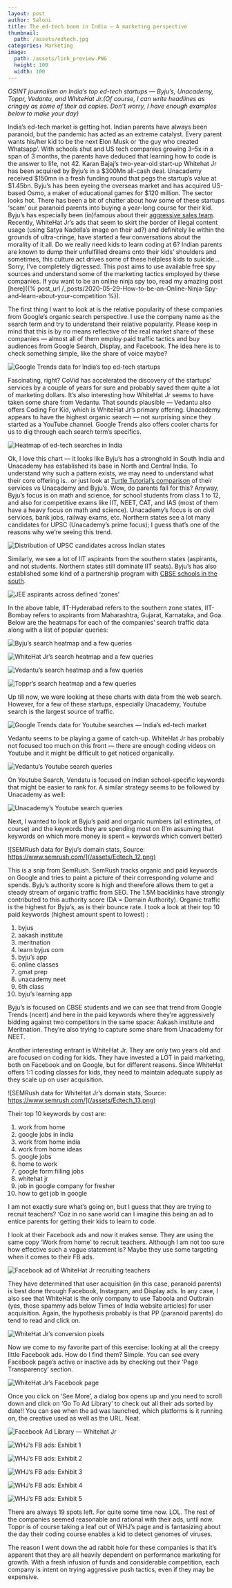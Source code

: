 ```yaml
---
layout: post
author: Saloni
title: The ed-tech boom in India — A marketing perspective
thumbnail:
  path: /assets/edtech.jpg
categories: Marketing
image:
  path: /assets/link_preview.PNG
  height: 100
  width: 100
---
```


*OSINT journalism on India’s top ed-tech startups — Byju’s, Unacademy, Toppr, Vedantu, and WhiteHat Jr.(Of course, I can write headlines as cringey as some of their ad copies. Don’t worry, I have enough examples below to make your day)*

India’s ed-tech market is getting hot. Indian parents have always been paranoid, but the pandemic has acted as an extreme catalyst. Every parent wants his/her kid to be the next Elon Musk or ‘the guy who created Whatsapp’.
With schools shut and US tech companies growing 3–5x in a span of 3 months, the parents have deduced that learning how to code is the answer to life, not 42. 
Karan Bajaj’s two-year-old start-up Whitehat Jr has been acquired by Byju’s in a $300Mn all-cash deal.
Unacademy received $150mn in a fresh funding round that pegs the startup’s value at $1.45bn. 
Byju’s has been eyeing the overseas market and has acquired US-based Osmo, a maker of educational games for $120 million. 
The sector looks hot. There has been a bit of chatter about how some of these startups ‘scam’ our paranoid parents into buying a year-long course for their kid. 
Byju’s has especially been (in)famous about their [aggressive sales team](https://the-ken.com/blog/byjus-and-the-art-of-the-deal/).
Recently, WhiteHat Jr’s ads that seem to skirt the border of illegal content usage (using Satya Nadella’s image on their ad?) and definitely lie within the grounds of ultra-cringe, have started a few conversations about the morality of it all.
Do we really need kids to learn coding at 6? Indian parents are known to dump their unfulfilled dreams onto their kids’ shoulders and sometimes, this culture act drives some of these helpless kids to suicide… Sorry, I’ve completely digressed.
This post aims to use available free spy sources and understand some of the marketing tactics employed by these companies.
If you want to be an online ninja spy too, read my amazing post [here]({% post_url /_posts/2020-05-29-How-to-be-an-Online-Ninja-Spy-and-learn-about-your-competition %}).


The first thing I want to look at is the relative popularity of these companies from Google’s organic search perspective. I use the company name as the search term and try to understand their relative popularity. Please keep in mind that this is by no means reflective of the real market share of these companies — almost all of them employ paid traffic tactics and buy audiences from Google Search, Display, and Facebook. The idea here is to check something simple, like the share of voice maybe?

![Google Trends data for India’s top ed-tech startups](/assets/Edtech_1.png)

Fascinating, right? CoVid has accelerated the discovery of the startups’ services by a couple of years for sure and probably saved them quite a lot of marketing dollars. It’s also interesting how WhiteHat Jr seems to have taken some share from Vedantu. That sounds plausible — Vedantu also offers Coding For Kid, which is WhiteHat Jr’s primary offering. Unacademy appears to have the highest organic search — not surprising since they started as a YouTube channel. Google Trends also offers cooler charts for us to dig through each search term’s specifics.

![Heatmap of ed-tech searches in India](/assets/Edtech_2.png)

Ok, I love this chart — it looks like Byju’s has a stronghold in South India and Unacademy has established its base in North and Central India.
To understand why such a pattern exists, we may need to understand what their core offering is.. or just look at [Turtle Tutorial’s comparison](https://turtletutorials.com/featured/the-leader-in-online-coaching-for-neet-and-jee/) of their services vs Unacademy and Byju’s. Wow, do parents fall for this? Anyway, Byju’s focus is on math and science, for school students from class 1 to 12, and also for competitive exams like IIT, NEET, CAT, and IAS (most of them have a heavy focus on math and science). Unacademy’s focus is on civil services, bank jobs, railway exams, etc. Northern states see a lot many candidates for UPSC (Unacademy’s prime focus); I guess that’s one of the reasons why we’re seeing this trend.

![Distribution of UPSC candidates across Indian states](/assets/Edtech_3.png)

Similarly, we see a lot of IIT aspirants from the southern states (aspirants, and not students. Northern states still dominate IIT seats). Byju’s has also established some kind of a partnership program with [CBSE schools in the south](https://byjus.com/cbse-schools-in-south-india/).

![JEE aspirants across defined ‘zones’](/assets/Edtech_4.png)

In the above table, IIT-Hyderabad refers to the southern zone states, IIT-Bombay refers to aspirants from Maharashtra, Gujarat, Karnataka, and Goa.
Below are the heatmaps for each of the companies’ search traffic data along with a list of popular queries:

![Byju’s search heatmap and a few queries](/assets/Edtech_5.png)

![WhiteHat Jr’s search heatmap and a few queries](/assets/Edtech_6.png)

![Vedantu’s search heatmap and a few queries](/assets/Edtech_7.png)

![Toppr’s search heatmap and a few queries](/assets/Edtech_8.png)

Up till now, we were looking at these charts with data from the web search. However, for a few of these startups, especially Unacademy, Youtube search is the largest source of traffic.

![Google Trends data for Youtube searches — India’s ed-tech market](/assets/Edtech_9.png)

Vedantu seems to be playing a game of catch-up. WhiteHat Jr has probably not focused too much on this front — there are enough coding videos on Youtube and it might be difficult to get noticed organically.

![Vedantu’s Youtube search queries](/assets/Edtech_10.png)

On Youtube Search, Vendatu is focused on Indian school-specific keywords that might be easier to rank for. A similar strategy seems to be followed by Unacademy as well:

![Unacademy’s Youtube search queries](/assets/Edtech_11.png)

Next, I wanted to look at Byju’s paid and organic numbers (all estimates, of course) and the keywords they are spending most on (I’m assuming that keywords on which more money is spent = keywords which convert better)

![SEMRush data for Byju’s domain stats, Source: https://www.semrush.com/](/assets/Edtech_12.png)

This is a snip from SemRush. SemRush tracks organic and paid keywords on Google and tries to paint a picture of their corresponding volume and spends. Byju’s authority score is high and therefore allows them to get a steady stream of organic traffic from SEO. The 1.5M backlinks have strongly contributed to this authority score (DA = Domain Authority). Organic traffic is the highest for Byju’s, as is their bounce rate. I took a look at their top 10 paid keywords (highest amount spent to lowest) :

1. byjus
2. aakash institute
3. meritnation
4. learn byjus com
5. byju’s app
6. online classes
7. gmat prep
8. unacademy neet
9. 6th class
10. byju’s learning app

Byju’s is focused on CBSE students and we can see that trend from Google Trends (ncert) and here in the paid keywords where they’re aggressively bidding against two competitors in the same space: Aakash institute and Meritnation. They’re also trying to capture some share from Unacademy for NEET.

Another interesting entrant is WhiteHat Jr. They are only two years old and are focused on coding for kids. They have invested a LOT in paid marketing, both on Facebook and on Google, but for different reasons. Since WhiteHat offers 1:1 coding classes for kids, they need to maintain adequate supply as they scale up on user acquisition.

![SEMRush data for WhiteHat Jr’s domain stats, Source: https://www.semrush.com/](/assets/Edtech_13.png)

Their top 10 keywords by cost are:
1. work from home
2. google jobs in india
3. work from home india
4. work from home ideas
5. google jobs
6. home to work
7. google form filling jobs
8. whitehat jr
9. job in google company for fresher
10. how to get job in google

I am not exactly sure what’s going on, but I guess that they are trying to recruit teachers? ‘Coz in no sane world can I imagine this being an ad to entice parents for getting their kids to learn to code.

I look at their Facebook ads and now it makes sense. They are using the same copy ‘Work from home’ to recruit teachers. Although I am not too sure how effective such a vague statement is? Maybe they use some targeting when it comes to their FB ads.

![Facebook ad of WhiteHat Jr recruiting teachers](/assets/Edtech_14.png)

They have determined that user acquisition (in this case, paranoid parents) is best done through Facebook, Instagram, and Display ads. In any case, I also see that WhiteHat is the only company to use Taboola and Outbrain (yes, those spammy ads below Times of India website articles) for user acquisition. Again, the hypothesis probably is that PP (paranoid parents) do tend to read and click on.

![WhiteHat Jr’s conversion pixels](/assets/Edtech_15.png)

Now we come to my favorite part of this exercise: looking at all the creepy little Facebook ads. How do I find them? Simple. You can see every Facebook page’s active or inactive ads by checking out their ‘Page Transparency’ section.

![WhiteHat Jr’s Facebook page](/assets/Edtech_16.png)

Once you click on ‘See More’, a dialog box opens up and you need to scroll down and click on ‘Go To Ad Library’ to check out all their ads sorted by date!! You can see when the ad was launched, which platforms is it running on, the creative used as well as the URL. Neat.

![Facebook Ad Library — Whitehat Jr](/assets/Edtech_17.png)

![WHJ’s FB ads: Exhibit 1](/assets/Edtech_18.png)

![WHJ’s FB ads: Exhibit 2](/assets/Edtech_19.png)

![WHJ’s FB ads: Exhibit 3](/assets/Edtech_20.png)

![WHJ’s FB ads: Exhibit 4](/assets/Edtech_21.png)

![WHJ’s FB ads: Exhibit 5](/assets/Edtech_22.png)

There are always 19 spots left. For quite some time now. LOL. The rest of the companies seemed reasonable and rational with their ads, until now. Toppr is of course taking a leaf out of WHJ’s page and is fantasizing about the day their coding course enables a kid to detect genomes of viruses.

The reason I went down the ad rabbit hole for these companies is that it’s apparent that they are all heavily dependent on performance marketing for growth. With a fresh infusion of funds and considerable competition, each company is intent on trying aggressive push tactics, even if they may be expensive.
